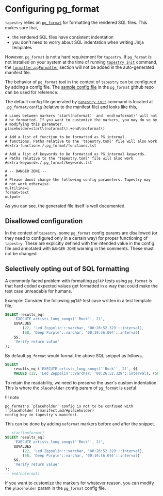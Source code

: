 # Configuring pg_format

`tapestry` relies on [`pg_format`]() for formatting the rendered SQL
files. This makes sure that,

* the rendered SQL files have consistent indentation
* you don't need to worry about SQL indentation when writing Jinja
  templates

However, `pg_format` is not a hard requirement for `tapestry`. If
`pg_format` is not installed on your system at the time of running
[`tapestry init`](commands.md/#init) command, the
[`formatter.pgFormatter`](manifest.md/#formatterpgformatter) section
will not be added in the auto-generated manifest file.

The behavior of `pg_format` tool in the context of `tapestry` can be
configured by adding a config file. The [sample config
file](https://github.com/darold/pgFormatter/blob/master/doc/pg_format.conf.sample)
in the `pg_format` github repo can be used for reference.

The default config file generated by [`tapestry
init`](commands.md/#init) command is located at `.pg_format/config`
(relative to the manifest file) and looks like this,

```config
# Lines between markers 'start(noformat)' and 'end(noformat)' will not
# be formatted. If you want to customize the markers, you may do so by
# modifying this parameter.
placeholder=start\(noformat\).+end\(noformat\)

# Add a list of function to be formatted as PG internal
# functions. Paths relative to the 'tapestry.toml' file will also work
#extra-function=./.pg_format/functions.lst

# Add a list of keywords to be formatted as PG internal keywords.
# Paths relative to the 'tapestry.toml' file will also work
#extra-keyword=./.pg_format/keywords.lst

# -- DANGER ZONE --
#
# Please donot change the following config parameters. Tapestry may
# not work otherwise.
multiline=1
format=text
output=
```

As you can see, the generated file itself is well documented.

## Disallowed configuration

In the context of `tapestry`, some `pg_format` config params are
disallowed (or they need to configured only in a certain way) for
proper functioning of `tapestry`. These are explicitly defined with
the intended value in the config file and annotated with `DANGER ZONE`
warning in the comments. These must not be changed.

## Selectively opting out of SQL formatting

A commonly faced problem with formatting `pgTAP` tests using
`pg_format` is that hard coded expected values get formatted in a way
that could make the test case unreadable for humans.

Example: Consider the following `pgTAP` test case written in a test
template file,

```sql
SELECT results_eq(
    'EXECUTE artists_long_songs(''Rock'', 2)',
    $$VALUES
        (22, 'Led Zeppelin'::varchar, '00:26:52.329'::interval),
        (58, 'Deep Purple'::varchar, '00:19:56.094'::interval)
    $$,
    'Verify return value'
);
```

By default `pg_format` would format the above SQL snippet as follows,

```sql
SELECT
    results_eq ('EXECUTE artists_long_songs(''Rock'', 2)', $$
    VALUES (22, 'Led Zeppelin'::varchar, '00:26:52.329'::interval), (58, 'Deep Purple'::varchar, '00:19:56.094'::interval) $$, 'Verify return value');
```

To retain the readability, we need to preserve the user's custom
indentation. This is where the `placeholder` config param of
`pg_format` is useful

!!! note

    pg_format's `placeholder` config is not to be confused with [`placeholder`](manifest.md/#placeholder)
    config key in tapestry's manifest.

This can be done by adding `noformat` markers before and after the
snippet.

```sql
-- start(noformat)
SELECT results_eq(
    'EXECUTE artists_long_songs(''Rock'', 2)',
    $$VALUES
        (22, 'Led Zeppelin'::varchar, '00:26:52.329'::interval),
        (58, 'Deep Purple'::varchar, '00:19:56.094'::interval)
    $$,
    'Verify return value'
);
-- end(noformat)
```

If you want to customize the markers for whatever reason, you can
modify the `placeholder` param in the `pg_format` config file.

